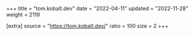 +++
title = "tom.kobalt.dev"
date = "2022-04-11"
updated = "2022-11-28"
weight = 2119

[extra]
source = "https://tom.kobalt.dev/"
ratio = 100
size = 2
+++
